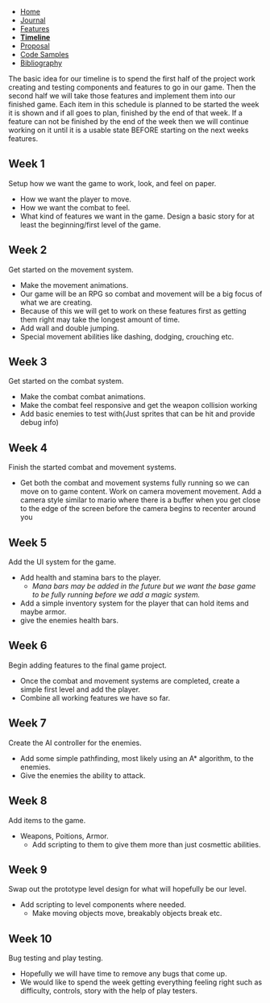 - [Home](/index.md)
- [Journal](/journal.md)
- [Features](/features.md)
- [**Timeline**](/timeline.md)
- [Proposal](/proposal.md)
- [Code Samples](/codesamples.md)
- [Bibliography](/bibliography.md)


The basic idea for our timeline is to spend the first half of the project work creating and testing components and features to go in our game. Then the second half we will take those features and implement them into our finished game.
Each item in this schedule is planned to be started the week it is shown and if all goes to plan, finished by the end of that week. If a feature can not be finished by the end of the week then we will continue working on it until it is a usable state BEFORE starting on the next weeks features.


Week 1
----
Setup how we want the game to work, look, and feel on paper.
  * How we want the player to move.
  * How we want the combat to feel.
  * What kind of features we want in the game.
Design a basic story for at least the beginning/first level of the game.

Week 2
----
Get started on the movement system.
  * Make the movement animations.
  * Our game will be an RPG so combat and movement will be a big focus of what we are creating.
  * Because of this we will get to work on these features first as getting them right may take the longest amount of time.
  * Add wall and double jumping.
  * Special movement abilities like dashing, dodging, crouching etc.

Week 3
----
Get started on the combat system.
  * Make the combat combat animations.
  * Make the combat feel responsive and get the weapon collision working
  * Add basic enemies to test with(Just sprites that can be hit and provide debug info)

Week 4
----
Finish the started combat and movement systems.
  * Get both the combat and movement systems fully running so we can move on to game content.
Work on camera movement movement. Add a camera style similar to mario where there is a buffer when you get close to the edge of the screen before the camera begins to recenter around you

Week 5
----
Add the UI system for the game.
  * Add health and stamina bars to the player.
    * *Mana bars may be added in the future but we want the base game to be fully running before we add a magic system.*
  * Add a simple inventory system for the player that can hold items and maybe armor.
  * give the enemies health bars.
  

Week 6 
----
Begin adding features to the final game project.
 * Once the combat and movement systems are completed, create a simple first level and add the player.
 * Combine all working features we have so far.

Week 7
----
Create the AI controller for the enemies.
  * Add some simple pathfinding, most likely using an A* algorithm, to the enemies.
  * Give the enemies the ability to attack.
  

Week 8 
----
Add items to the game.
  * Weapons, Poitions, Armor.
    * Add scripting to them to give them more than just cosmettic abilities.

Week 9
----
Swap out the prototype level design for what will hopefully be our level.
  * Add scripting to level components where needed.
      * Make moving objects move, breakably objects break etc.

Week 10
----
Bug testing and play testing.
  * Hopefully we will have time to remove any bugs that come up.
  * We would like to spend the week getting everything feeling right such as difficulty, controls, story with the help of play testers. 
